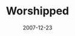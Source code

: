 ---
layout: message
category: message
series: "Hero"
title: "Worshipped"
date: 2007-12-23
audio-description: "Some people dropped everything to worship the hero."
audio: "http://s3.amazonaws.com/crossroadsaudiomessages/Hero_3_Worshipped_12-16-07_Tome_webaudio.mp3"
audio-title: "Worshipped"
audio-duration: "33:53"
---